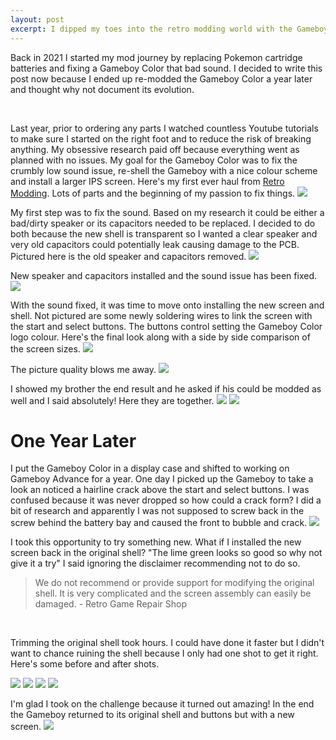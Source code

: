 ```yaml
---
layout: post
excerpt: I dipped my toes into the retro modding world with the Gameboy Color.
---
```

Back in 2021 I started my mod journey by replacing Pokemon cartridge batteries and fixing a Gameboy Color that bad sound. I decided to write this post now because I ended up re-modded the Gameboy Color a year later and thought why not document its evolution.

<br>

Last year, prior to ordering any parts I watched countless Youtube tutorials to make sure I started on the right foot and to reduce the risk of breaking anything. My obsessive research paid off because everything went as planned with no issues. My goal for the Gameboy Color was to fix the crumbly low sound issue, re-shell the Gameboy with a nice colour scheme and install a larger IPS screen. Here's my first ever haul from [Retro Modding](https://www.retromodding.com/). Lots of parts and the beginning of my passion to fix things.
![](/assets/images/2022-10-22-my-first-mod/1.jpg)

My first step was to fix the sound. Based on my research it could be either a bad/dirty speaker or its capacitors needed to be replaced. I decided to do both because the new shell is transparent so I wanted a clear speaker and very old capacitors could potentially leak causing damage to the PCB. Pictured here is the old speaker and capacitors removed.
![](/assets/images/2022-10-22-my-first-mod/2.jpg)

New speaker and capacitors installed and the sound issue has been fixed.
![](/assets/images/2022-10-22-my-first-mod/3.jpg)

With the sound fixed, it was time to move onto installing the new screen and shell. Not pictured are some newly soldering wires to link the screen with the start and select buttons. The buttons control setting the Gameboy Color logo colour. Here's the final look along with a side by side comparison of the screen sizes.
![](/assets/images/2022-10-22-my-first-mod/4.jpg)

The picture quality blows me away.
![](/assets/images/2022-10-22-my-first-mod/5.jpg)

I showed my brother the end result and he asked if his could be modded as well and I said absolutely! Here they are together.
![](/assets/images/2022-10-22-my-first-mod/6.jpg)
![](/assets/images/2022-10-22-my-first-mod/7.jpg)

# One Year Later
I put the Gameboy Color in a display case and shifted to working on Gameboy Advance for a year. One day I picked up the Gameboy to take a look an noticed a hairline crack above the start and select buttons. I was confused because it was never dropped so how could a crack form? I did a bit of research and apparently I was not supposed to screw back in the screw behind the battery bay and caused the front to bubble and crack.
![](/assets/images/2022-10-22-my-first-mod/8.jpg)

I took this opportunity to try something new. What if I installed the new screen back in the original shell? "The lime green looks so good so why not give it a try" I said ignoring the disclaimer recommending not to do so.
> We do not recommend or provide support for modifying the original shell. It is very complicated and the screen assembly can easily be damaged. - Retro Game Repair Shop

<br>

Trimming the original shell took hours. I could have done it faster but I didn't want to chance ruining the shell because I only had one shot to get it right. Here's some before and after shots.

![](/assets/images/2022-10-22-my-first-mod/9.jpg)
![](/assets/images/2022-10-22-my-first-mod/10.jpg)
![](/assets/images/2022-10-22-my-first-mod/11.jpg)
![](/assets/images/2022-10-22-my-first-mod/12.jpg)

I'm glad I took on the challenge because it turned out amazing! In the end the Gameboy returned to its original shell and buttons but with a new screen.
![](/assets/images/2022-10-22-my-first-mod/13.jpg)